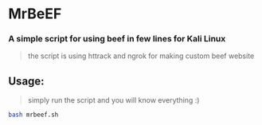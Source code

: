 # MrBeEF
### A simple script for using beef in few lines for Kali Linux
> the script is using httrack and ngrok for making custom beef website
##  Usage:
 > simply run the script and you will know everything :)
  ```bash
bash mrbeef.sh
```
